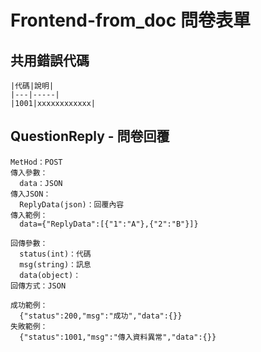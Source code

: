 # Frontend-from_doc 問卷表單

## 共用錯誤代碼
```
|代碼|說明|
|---|-----|
|1001|xxxxxxxxxxxx|
```

## QuestionReply - 問卷回覆
```
MetHod：POST
傳入參數：
  data：JSON
傳入JSON：
  ReplyData(json)：回覆內容
傳入範例：
  data={"ReplyData":[{"1":"A"},{"2":"B"}]}
```

```
回傳參數：
  status(int)：代碼
  msg(string)：訊息
  data(object)：
回傳方式：JSON
```

```
成功範例：
  {"status":200,"msg":"成功","data":{}}
失敗範例：
  {"status":1001,"msg":"傳入資料異常","data":{}}
```
